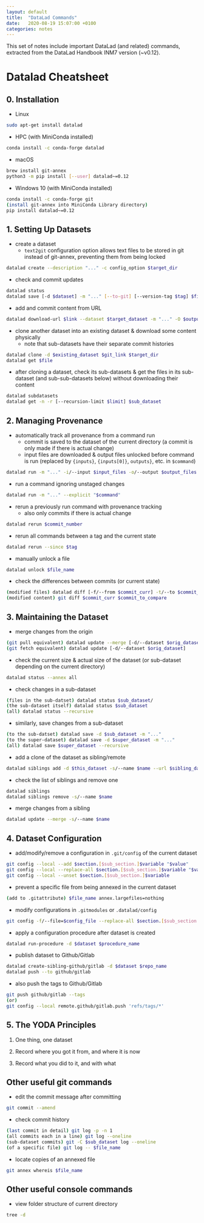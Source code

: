 ```yaml
---
layout: default
title:  "DataLad Commands"
date:   2020-08-19 15:07:00 +0100
categories: notes
---
```

This set of notes include important DataLad (and related) commands, extracted from the DataLad Handbook INM7 version (~v0.12).

# Datalad Cheatsheet

## 0.  Installation

- Linux

```bash
sudo apt-get install datalad
```

- HPC (with MiniConda installed)

```bash
conda install -c conda-forge datalad
```

- macOS

```bash
brew install git-annex
python3 -m pip install [--user] datalad~=0.12
```

- Windows 10 (with MiniConda installed) 

```bash
conda install -c conda-forge git
(install git-annex into MiniConda Library directory)
pip install datalad~=0.12
```

## 1. Setting Up Datasets

- create a dataset
	- `text2git` configuration option allows text files to be stored in git instead of git-annex, preventing them from being locked

```bash
datalad create --description "..." -c config_option $target_dir
```

-  check and commit updates

```bash
datalad status
datalad save [-d $dataset] -m "..." [--to-git] [--version-tag $tag] $file_names 
```

-  add and commit content from URL

```bash
datalad download-url $link --dataset $target_dataset -m "..." -O $output_name
```

-  clone another dataset into an existing dataset & download some content physically
	- note that sub-datasets have their separate commit histories

```bash
datalad clone -d $existing_dataset $git_link $target_dir
datalad get $file
```

- after cloning a dataset, check its sub-datasets & get the files in its sub-dataset (and sub-sub-datasets below) without downloading their content

```bash
datalad subdatasets
datalad get -n -r [--recursion-limit $limit] $sub_dataset
```

## 2. Managing Provenance

- automatically track all provenance from a command run
	- commit is saved to the dataset of the current directory (a commit is only made if there is actual change)
	- input files are downloaded & output files unlocked before command is run (replaced by `{inputs}`, `{inputs[0]}`, `outputs}`, etc. in `$command`)

```bash
datalad run -m "..." -i/--input $input_files -o/--output $output_files "$command"
```

- run a command ignoring unstaged changes 

```bash
datalad run -m "..." --explicit "$command"
```

- rerun a previously run command with provenance tracking
	- also only commits if there is actual change

```bash
datalad rerun $commit_number
```

- rerun all commands between a tag and the current state

```bash
datalad rerun --since $tag
```

- manually unlock a file

```bash
datalad unlock $file_name
```

- check the differences between commits (or current state)

```bash
(modified files) datalad diff [-f/--from $commit_curr] -t/--to $commit_to_compare
(modified content) git diff $commit_curr $commit_to_compare
```

## 3. Maintaining the Dataset

- merge changes from the origin

```bash
(git pull equivalent) datalad update --merge [-d/--dataset $orig_dataset]
(git fetch equivalent) datalad update [-d/--dataset $orig_dataset]
```

- check the current size & actual size of the dataset (or sub-dataset depending on the current directory)

```bash
datalad status --annex all
```

- check changes in a sub-dataset

```bash
(files in the sub-datset) datalad status $sub_dataset/
(the sub-dataset itself) datalad status $sub_dataset
(all) datalad status --recursive
```

- similarly, save changes from a sub-dataset

```bash
(to the sub-datset) datalad save -d $sub_dataset -m "..."
(to the super-dataset) datalad save -d $super_dataset -m "..."
(all) datalad save $super_dataset --recursive
```

- add a clone of the dataset as sibling/remote

```bash
datalad siblings add -d $this_dataset -s/--name $name --url $sibling_dataset
```

- check the list of siblings and remove one

```bash
datalad siblings
datalad siblings remove -s/--name $name
```

- merge changes from a sibling

```bash
datalad update --merge -s/--name $name
```

## 4. Dataset Configuration

- add/modify/remove a configuration in `.git/config` of the current dataset

```bash
git config --local --add $section.[$sub_section.]$variable "$value"
git config --local --replace-all $section.[$sub_section.]$variable "$value"
git config --local --unset $section.[$sub_section.]$variable
```
- prevent a specific file from being annexed in the current dataset

```bash
(add to .gitattribute) $file_name annex.largefiles=nothing
```

- modify configurations in `.gitmodules` or `.datalad/config`

```bash
git config -f/--file=$config_file --replace-all $section.[$sub_section.]$variable "$value"
```

- apply a configuration procedure after dataset is created

```bash
datalad run-procedure -d $dataset $procedure_name
```

- publish dataset to Github/Gitlab

```bash
datalad create-sibling-github/gitlab -d $dataset $repo_name
datalad push --to github/gitlab
```

- also push the tags to Github/Gitlab

```bash
git push github/gitlab --tags
(or)
git config --local remote.github/gitlab.push 'refs/tags/*'
```

## 5. The YODA Principles

1. One thing, one dataset
    
2. Record where you got it from, and where it is now

3. Record what you did to it, and with what



## Other useful git commands

- edit the commit message after committing

```bash
git commit --amend
```

- check commit history

```bash
(last commit in detail) git log -p -n 1
(all commits each in a line) git log --oneline
(sub-dataset commits) git -C $sub_dataset log --oneline
(of a specific file) git log -- $file_name
```

- locate copies of an annexed file

```bash
git annex whereis $file_name
```

## Other useful console commands

- view folder structure of current directory

```bash
tree -d
```

